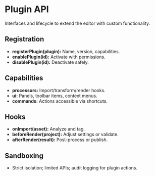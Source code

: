 # Plugin API

Interfaces and lifecycle to extend the editor with custom functionality.

## Registration
- **registerPlugin(plugin):** Name, version, capabilities.
- **enablePlugin(id):** Activate with permissions.
- **disablePlugin(id):** Deactivate safely.

## Capabilities
- **processors:** Import/transform/render hooks.
- **ui:** Panels, toolbar items, context menus.
- **commands:** Actions accessible via shortcuts.

## Hooks
- **onImport(asset):** Analyze and tag.
- **beforeRender(project):** Adjust settings or validate.
- **afterRender(result):** Post-process or publish.

## Sandboxing
- Strict isolation; limited APIs; audit logging for plugin actions.
